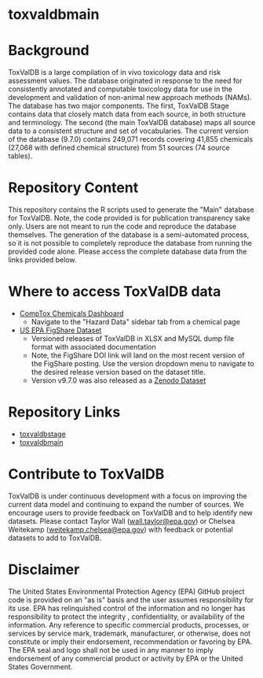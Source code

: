 # toxvaldbmain

# Background
ToxValDB is a large compilation of in vivo toxicology data and risk assessment values. The database originated in response to the need for consistently annotated and computable toxicology data for use in the development and validation of non-animal new approach methods (NAMs). The database has two major components. The first, ToxValDB Stage contains data that closely match data from each source, in both structure and terminology. The second (the main ToxValDB database) maps all source data to a consistent structure and set of vocabularies. The current version of the database (9.7.0) contains 249,071 records covering 41,855 chemicals (27,068 with defined chemical structure) from 51 sources (74 source tables).

# Repository Content
This repository contains the R scripts used to generate the "Main" database for ToxValDB. Note, the code provided is for publication transparency sake only. Users are not meant to run the code and reproduce the database themselves. The generation of the database is a semi-automated process, so it is not possible to completely reproduce the database from running the provided code alone. Please access the complete database data from the links provided below.

# Where to access ToxValDB data
- [CompTox Chemicals Dashboard](https://comptox.epa.gov/dashboard/)
	 - Navigate to the "Hazard Data" sidebar tab from a chemical page
- [US EPA FigShare Dataset](https://doi.org/10.23645/epacomptox.20394501)
	- Versioned releases of ToxValDB in XLSX and MySQL dump file format with associated documentation
	- Note, the FigShare DOI link will land on the most recent version of the FigShare posting. Use the version dropdown menu to navigate to the desired release version based on the dataset title.
	- Version v9.7.0 was also released as a [Zenodo Dataset](https://zenodo.org/records/17088058)

# Repository Links
- [toxvaldbstage](https://github.com/usepa/toxvaldbstage)
- [toxvaldbmain](https://github.com/usepa/toxvaldbmain/)

# Contribute to ToxValDB
ToxValDB is under continuous development with a focus on improving the current data model and continuing to expand the number of sources. We encourage users to provide feedback on ToxValDB and to help identify new datasets. Please contact Taylor Wall (wall.taylor@epa.gov) or Chelsea Weitekamp (weitekamp.chelsea@epa.gov) with feedback or potential datasets to add to ToxValDB.

# Disclaimer
The United States Environmental Protection Agency (EPA) GitHub project code is provided on an "as is" basis and the user assumes responsibility for its use.  EPA has relinquished control of the information and no longer has responsibility to protect the integrity , confidentiality, or availability of the information.  Any reference to specific commercial products, processes, or services by service mark, trademark, manufacturer, or otherwise, does not constitute or imply their endorsement, recommendation or favoring by EPA.  The EPA seal and logo shall not be used in any manner to imply endorsement of any commercial product or activity by EPA or the United States Government.
